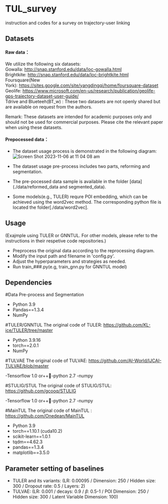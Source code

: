 # TUL_survey
instruction and codes for a survey on trajectory-user linking 

## Datasets

#### Raw data：

We utilize the following six datasets:<br/>
Gowalla: http://snap.stanford.edu/data/loc-gowalla.html<br/>
Brightkite: http://snap.stanford.edu/data/loc-brightkite.html<br/>
Foursquare(New York): https://sites.google.com/site/yangdingqi/home/foursquare-dataset<br/>
Geolife: https://www.microsoft.com/en-us/research/publication/geolife-gps-trajectory-dataset-user-guide/<br/>
Tdrive and Blueteeh(BT_w) : These two datasets are not openly shared but are available on request from the authors.<br/>

Remark: These datasets are intended for academic purposes only and should not be used for commercial purposes. Please cite the relevant paper when using these datasets.

#### Prepocessed data：

- The dataset usage process is demonstrated in the following diagram:
![Screen Shot 2023-11-06 at 11 04 08 am](https://github.com/herohua1026/TUL_survey/assets/89980991/a35c5b1c-3aaf-40c6-9827-2b98cd791f2e)



















- The dataset usage pre-process includes two parts, reforming and segmentation.
- The pre-pocessed data sample is available in the folder [data](./data/reformed_data and segmented_data).
- Some models(e.g., TULER) requre POI embedding, which can be achieved using the word2vec method. The corresponding python file is located the folder[./data/word2vec].

## Usage
(Exajmple using TULER or GNNTUL. For other models, please refer to the instructions in their respetive code repositories.)
- Preprocess the original data according to the reprocessing diagram.
-  Modify the input path and filename in 'config.py'.
- Adjust the hyperparameters and strategies as needed.
- Run train_###.py(e.g, train_gnn.py for GNNTUL model)


## Dependencies

#Data Pre-process and Segmentation
- Python 3.9
- Pandas==1.3.4
- NumPy


#TULER/GNNTUL
The original code of TULER: https://github.com/KL-ice/TULER/tree/master
- Python 3.9.16
- torch==2.0.1
- NumPy

#TULVAE
The original code of TULVAE: https://github.com/AI-World/IJCAI-TULVAE/blob/master

-Tensorflow 1.0 or++-python 2.7
-numpy

#STULIG/STUL
The original code of STULIG/STUL:  https://github.com/gcooq/STULIG

-Tensorflow 1.0 or++-python 2.7
-numpy


#MainTUL
The original code of MainTUL : https://github.com/Onedean/MainTUL

- Python 3.9
- torch==1.10.1 (cuda10.2)
- scikit-learn==1.0.1
- tqdm==4.62.3
- pandas==1.3.4
- matplotlib==3.5.0



## Parameter setting of baselines
+ TULER and its variants: (LR: 0.00095 / Dimension: 250 / Hidden size: 300 / Dropout rate: 0.5 / Layers: 2)  
+ TULVAE: (LR: 0.001 / decays: 0.9 / $\beta$: 0.5-1 / POI Dimension: 250 / Hidden size: 300 / Latent Variable Dimension: 100)  
